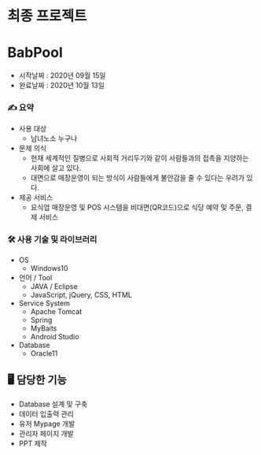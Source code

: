# 최종 프로젝트
# BabPool
- 시작날짜 : 2020년 09월 15일
- 완료날짜 : 2020년 10월 13일
  
### ✍️ 요약
- 사용 대상
    - 남녀노소 누구나
- 문제 의식
    - 현재 세계적인 질병으로 사회적 거리두기와 같이 사람들과의 접촉을 지양하는 사회에 살고 있다.
    - 대면으로 매장운영이 되는 방식이 사람들에게 불안감을 줄 수 있다는 우려가 있다.
- 제공 서비스
    - 요식업 매장운영 및 POS 시스템을 비대면(QR코드)으로 식당 예약 및 주문, 결제 서비스

### 🛠 사용 기술 및 라이브러리
- OS
    - Windows10
- 언어 / Tool
    - JAVA / Eclipse
    - JavaScript, jQuery, CSS, HTML
- Service System
    - Apache Tomcat
    - Spring
    - MyBaits
    - Android Studio
- Database
    - Oracle11

## 🖥 담당한 기능
- Database 설계 및 구축
- 데이터 입출력 관리
- 유저 Mypage 개발
- 관리자 페이지 개발
- PPT 제작

